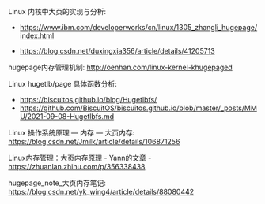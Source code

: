 
Linux 内核中大页的实现与分析: 

* https://www.ibm.com/developerworks/cn/linux/1305_zhangli_hugepage/index.html

* https://blog.csdn.net/duxingxia356/article/details/41205713

hugepage内存管理机制: http://oenhan.com/linux-kernel-khugepaged

Linux hugetlb/page 具体函数分析:
* https://biscuitos.github.io/blog/Hugetlbfs/
* https://github.com/BiscuitOS/biscuitos.github.io/blob/master/_posts/MMU/2021-09-08-Hugetlbfs.md

Linux 操作系统原理 — 内存 — 大页内存: https://blog.csdn.net/Jmilk/article/details/106871256

Linux内存管理：大页内存原理 - Yann的文章 - https://zhuanlan.zhihu.com/p/356338438

hugepage_note_大页内存笔记: https://blog.csdn.net/yk_wing4/article/details/88080442